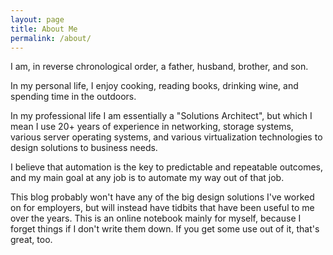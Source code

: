 ```yaml
---
layout: page
title: About Me
permalink: /about/
---
```

I am, in reverse chronological order, a father, husband, brother, and son.

In my personal life, I enjoy cooking, reading books, drinking wine, and spending time in the outdoors.

In my professional life I am essentially a "Solutions Architect", but which I mean I use 20+ years of experience
in networking, storage systems, various server operating systems, and various virtualization technologies to design
solutions to business needs.

I believe that automation is the key to predictable and repeatable outcomes, and my main goal at any job is to
automate my way out of that job.

This blog probably won't have any of the big design solutions I've worked on for employers, but will instead have
tidbits that have been useful to me over the years.  This is an online notebook mainly for myself, because I forget
things if I don't write them down.  If you get some use out of it, that's great, too.
